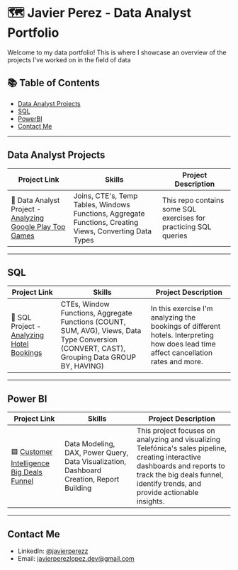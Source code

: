 # 🗺 Javier Perez - Data Analyst Portfolio

Welcome to my data portfolio! This is where I showcase an overview of the projects I've worked on in the field of data

## 📚 Table of Contents
- [Data Analyst Projects](#data-analyst-projects)
- [SQL](#sql)
- [PowerBI](#power-bi)
- [Contact Me](#contact-me)

***

## Data Analyst Projects

| Project Link | Skills | Project Description | 
|---|---|---|
| 🎯 Data Analyst Project - [Analyzing Google Play Top Games](https://github.com/katiehuangx/Serious-SQL-Apprenticeship/blob/main/Health%20Analytics%20Mini%20Case%20Study.md) | Joins, CTE's, Temp Tables, Windows Functions, Aggregate Functions, Creating Views, Converting Data Types | This repo contains some SQL exercises for practicing SQL queries | 

***

## SQL

| Project Link | Skills | Project Description | 
|---|---|---|
| 🏨 SQL Project - [Analyzing Hotel Bookings](https://github.com/javiperlo/SQLProjects/tree/main/analyzing_hotel_bookings) | CTEs, Window Functions, Aggregate Functions (COUNT, SUM, AVG), Views, Data Type Conversion (CONVERT, CAST), Grouping Data GROUP BY, HAVING) | In this exercise I'm analyzing the bookings of different hotels. Interpreting how does lead time affect cancellation rates and more. | 
***

## Power BI

| Project Link | Skills | Project Description | 
|---|---|---|
| 🟦 [Customer Intelligence Big Deals Funnel](https://github.com/javiperlo/powerbi/tree/main/Customer%20Intelligence%20-%20Big%20Deals%20Dashboard) | Data Modeling, DAX, Power Query, Data Visualization, Dashboard Creation, Report Building | This project focuses on analyzing and visualizing Telefónica's sales pipeline, creating interactive dashboards and reports to track the big deals funnel, identify trends, and provide actionable insights. |  

***

## Contact Me
- LinkedIn: [@javierperezz](https://www.linkedin.com/in/javierperezz/)
- Email: javierperezlopez.dev@gmail.com
